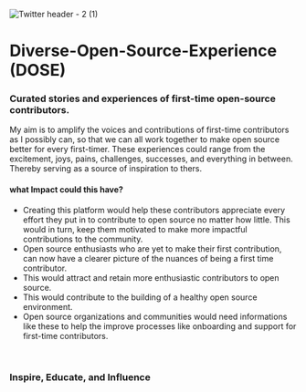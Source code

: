 ![Twitter header - 2 (1)](https://user-images.githubusercontent.com/66480856/170801506-8d6de5d9-3e85-4687-ac41-cd7be5736210.png)
# Diverse-Open-Source-Experience (DOSE)
<h3>Curated stories and experiences of first-time open-source contributors.</h3>
<p>
  My aim is to amplify the voices and contributions of first-time contributors as I possibly can, so that we can all work together to make 
  open source better for every first-timer. These experiences could range from the excitement, joys, pains, challenges, successes, 
  and everything in between. Thereby serving as a source of inspiration to thers.
</p>
  
  <h4>what Impact could this have?</h4>
  
  <p>
    <ul>
      <li>Creating this platform would help these contributors appreciate every effort they put in to contribute to open source 
        no matter how little. This would in turn, keep them motivated to make more impactful contributions to the community. </li>
      <li>Open source enthusiasts who are yet to make their first contribution, can now have a clearer picture of the nuances of being 
        a first time contributor. </li>
      <li>This would attract and retain more enthusiastic contributors to open source. </li>
      <li>This would contribute to the building of a healthy open source environment. </li>
      <li>Open source organizations and communities would need informations like these to help the improve processes like onboarding and support 
        for first-time contributors. </li>
    </ul>
  </p>
  <br>
  <h3>Inspire, Educate, and Influence</h3>
    
